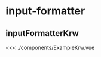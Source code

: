 <script setup>
import ExampleKrw from './components/ExampleKrw.vue'
</script>

# input-formatter

## inputFormatterKrw

<ExampleKrw />

<<< ./components/ExampleKrw.vue